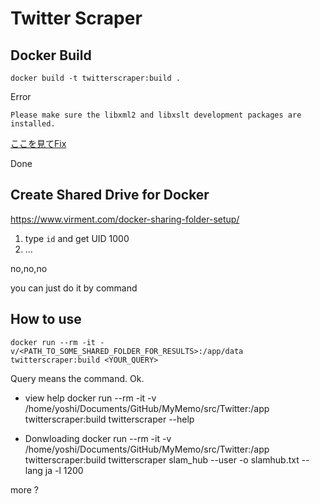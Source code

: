 # Twitter Scraper

## Docker Build

```
docker build -t twitterscraper:build .
```

Error

```
Please make sure the libxml2 and libxslt development packages are installed.
```

[ここを見てFix](https://github.com/taspinar/twitterscraper/issues/250)


Done

## Create Shared Drive for Docker

https://www.virment.com/docker-sharing-folder-setup/

1. type `id` and get UID 1000
2. ...

no,no,no

you can just do it by command

## How to use

```
docker run --rm -it -v/<PATH_TO_SOME_SHARED_FOLDER_FOR_RESULTS>:/app/data twitterscraper:build <YOUR_QUERY>
```

Query means the command. Ok.

- view help
docker run --rm -it -v /home/yoshi/Documents/GitHub/MyMemo/src/Twitter:/app twitterscraper:build twitterscraper --help

- Donwloading
docker run --rm -it -v /home/yoshi/Documents/GitHub/MyMemo/src/Twitter:/app twitterscraper:build twitterscraper slam_hub --user -o slamhub.txt --lang ja -l 1200

more ?
